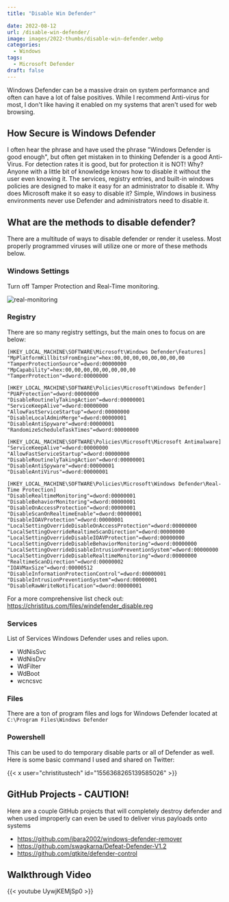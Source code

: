 ```yaml
---
title: "Disable Win Defender"

date: 2022-08-12
url: /disable-win-defender/
image: images/2022-thumbs/disable-win-defender.webp
categories:
  - Windows
tags:
  - Microsoft Defender
draft: false
---
```

Windows Defender can be a massive drain on system performance and often can have a lot of false positives. While I recommend Anti-virus for most, I don't like having it enabled on my systems that aren't used for web browsing. <!--more-->

## How Secure is Windows Defender
I often hear the phrase and have used the phrase "Windows Defender is good enough", but often get mistaken in to thinking Defender is a good Anti-Virus. For detection rates it is good, but for protection it is NOT! Why? Anyone with a little bit of knowledge knows how to disable it without the user even knowing it. The services, registry entries, and built-in windows policies are designed to make it easy for an administrator to disable it. Why does Microsoft make it so easy to disable it? Simple, Windows in business environments never use Defender and administrators need to disable it. 

## What are the methods to disable defender?
There are a multitude of ways to disable defender or render it useless. Most properly programmed viruses will utilize one or more of these methods below.

### Windows Settings
Turn off Tamper Protection and Real-Time monitoring. 

![real-monitoring](/images/2022/remove-win-defender/real-monitoring.webp)

### Registry
There are so many registry settings, but the main ones to focus on are below:

```
[HKEY_LOCAL_MACHINE\SOFTWARE\Microsoft\Windows Defender\Features]
"MpPlatformKillbitsFromEngine"=hex:00,00,00,00,00,00,00,00
"TamperProtectionSource"=dword:00000000
"MpCapability"=hex:00,00,00,00,00,00,00,00
"TamperProtection"=dword:00000000

[HKEY_LOCAL_MACHINE\SOFTWARE\Policies\Microsoft\Windows Defender]
"PUAProtection"=dword:00000000
"DisableRoutinelyTakingAction"=dword:00000001
"ServiceKeepAlive"=dword:00000000
"AllowFastServiceStartup"=dword:00000000
"DisableLocalAdminMerge"=dword:00000001
"DisableAntiSpyware"=dword:00000001
"RandomizeScheduleTaskTimes"=dword:00000000

[HKEY_LOCAL_MACHINE\SOFTWARE\Policies\Microsoft\Microsoft Antimalware]
"ServiceKeepAlive"=dword:00000000
"AllowFastServiceStartup"=dword:00000000
"DisableRoutinelyTakingAction"=dword:00000001
"DisableAntiSpyware"=dword:00000001
"DisableAntiVirus"=dword:00000001

[HKEY_LOCAL_MACHINE\SOFTWARE\Policies\Microsoft\Windows Defender\Real-Time Protection]
"DisableRealtimeMonitoring"=dword:00000001
"DisableBehaviorMonitoring"=dword:00000001
"DisableOnAccessProtection"=dword:00000001
"DisableScanOnRealtimeEnable"=dword:00000001
"DisableIOAVProtection"=dword:00000001
"LocalSettingOverrideDisableOnAccessProtection"=dword:00000000
"LocalSettingOverrideRealtimeScanDirection"=dword:00000000
"LocalSettingOverrideDisableIOAVProtection"=dword:00000000
"LocalSettingOverrideDisableBehaviorMonitoring"=dword:00000000
"LocalSettingOverrideDisableIntrusionPreventionSystem"=dword:00000000
"LocalSettingOverrideDisableRealtimeMonitoring"=dword:00000000
"RealtimeScanDirection"=dword:00000002
"IOAVMaxSize"=dword:00000512
"DisableInformationProtectionControl"=dword:00000001
"DisableIntrusionPreventionSystem"=dword:00000001
"DisableRawWriteNotification"=dword:00000001
```

For a more comprehensive list check out: <https://christitus.com/files/windefender_disable.reg>

### Services
List of Services Windows Defender uses and relies upon.

 - WdNisSvc
 - WdNisDrv
 - WdFilter
 - WdBoot
 - wcncsvc

### Files
There are a ton of program files and logs for Windows Defender located at `C:\Program Files\Windows Defender`

### Powershell
This can be used to do temporary disable parts or all of Defender as well. Here is some basic command I used and shared on Twitter:

{{< x user="christitustech" id="1556368265139585026" >}}

## GitHub Projects - CAUTION!
Here are a couple GitHub projects that will completely destroy defender and when used improperly can even be used to deliver virus payloads onto systems

 - <https://github.com/jbara2002/windows-defender-remover>
 - <https://github.com/swagkarna/Defeat-Defender-V1.2>
 - <https://github.com/qtkite/defender-control>

## Walkthrough Video

{{< youtube UywjKEMjSp0 >}}